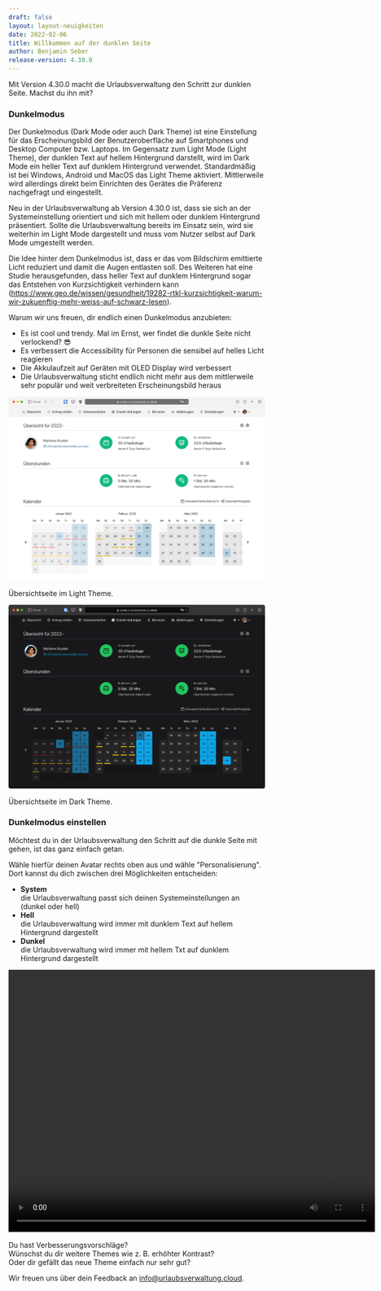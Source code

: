 ```yaml
---
draft: false
layout: layout-neuigkeiten
date: 2022-02-06
title: Willkommen auf der dunklen Seite
author: Benjamin Seber
release-version: 4.30.0
---
```


Mit Version 4.30.0 macht die Urlaubsverwaltung den Schritt zur dunklen Seite. Machst du ihn mit?

<!-- more -->

### Dunkelmodus

Der Dunkelmodus (Dark Mode oder auch Dark Theme) ist eine Einstellung für das Erscheinungsbild der Benutzeroberfläche auf Smartphones und Desktop Computer bzw. Laptops.
Im Gegensatz zum Light Mode (Light Theme), der dunklen Text auf hellem Hintergrund darstellt, wird im Dark Mode ein heller Text auf dunklem Hintergrund verwendet.
Standardmäßig ist bei Windows, Android und MacOS das Light Theme aktiviert. Mittlerweile wird allerdings direkt beim Einrichten
des Gerätes die Präferenz nachgefragt und eingestellt.

Neu in der Urlaubsverwaltung ab Version 4.30.0 ist, dass sie sich an der Systemeinstellung orientiert und
sich mit hellem oder dunklem Hintergrund präsentiert. Sollte die Urlaubsverwaltung bereits im Einsatz sein,
wird sie weiterhin im Light Mode dargestellt und muss vom Nutzer selbst auf Dark Mode umgestellt werden.

Die Idee hinter dem Dunkelmodus ist, dass er das vom Bildschirm emittierte Licht reduziert und damit die Augen entlasten soll.
Des Weiteren hat eine Studie herausgefunden, dass heller Text auf dunklem Hintergrund sogar das Entstehen von Kurzsichtigkeit verhindern kann
(https://www.geo.de/wissen/gesundheit/19282-rtkl-kurzsichtigkeit-warum-wir-zukuenftig-mehr-weiss-auf-schwarz-lesen).

Warum wir uns freuen, dir endlich einen Dunkelmodus anzubieten:

* Es ist cool und trendy. Mal im Ernst, wer findet die dunkle Seite nicht verlockend? 😎
* Es verbessert die Accessibility für Personen die sensibel auf helles Licht reagieren
* Die Akkulaufzeit auf Geräten mit OLED Display wird verbessert
* Die Urlaubsverwaltung sticht endlich nicht mehr aus dem mittlerweile sehr populär und weit verbreiteten Erscheinungsbild heraus

<div class="flex my-8 gap-4 flex-col md:flex-row">
    <div>
      <picture>
          <source srcset="uv-theme-light.avif" type="image/avif" />
          <source srcset="uv-theme-light.webp" type="image/webp" />
          <img
            src="uv-theme-light.png"
            alt="Urlaubsverwaltung Übersichtseite im Light Theme"
            decoding="async"
            loading="lazy"
            class="rounded-lg"
          />
      </picture>
      <p class="text-sm text-center">Übersichtseite im Light Theme.</p>
    </div>
    <div>
      <picture>
          <source srcset="uv-theme-dark.avif" type="image/avif" />
          <source srcset="uv-theme-dark.webp" type="image/webp" />
          <img
            src="uv-theme-dark.png"
            alt="Urlaubsverwatlung Übersichtseite im Dark Theme"
            decoding="async"
            class="rounded-lg"
          />
      </picture>
      <p class="text-sm text-center">Übersichtseite im Dark Theme.</p>
    </div>
</div>

### Dunkelmodus einstellen

Möchtest du in der Urlaubsverwaltung den Schritt auf die dunkle Seite mit gehen, ist das ganz einfach getan.

Wähle hierfür deinen Avatar rechts oben aus und wähle "Personalisierung". Dort kannst du dich zwischen drei Möglichkeiten entscheiden:

- **System**  
  die Urlaubsverwaltung passt sich deinen Systemeinstellungen an (dunkel oder hell)
- **Hell**  
  die Urlaubsverwaltung wird immer mit dunklem Text auf hellem Hintergrund dargestellt
- **Dunkel**  
  die Urlaubsverwaltung wird immer mit hellem Txt auf dunklem Hintergrund dargestellt

<video controls width="720" height="515" class="my-8">
  <source src="uv-theme-configuration.mp4" type="video/mp4">
</video>

Du hast Verbesserungsvorschläge?  
Wünschst du dir weitere Themes wie z. B. erhöhter Kontrast?  
Oder dir gefällt das neue Theme einfach nur sehr gut?

Wir freuen uns über dein Feedback an <a href="mailto:info@urlaubsverwaltung.cloud?subject=Feedback">info@urlaubsverwaltung.cloud</a>.




